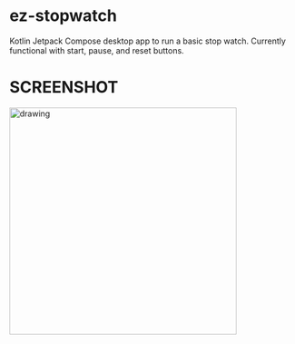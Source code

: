 # ez-stopwatch
Kotlin Jetpack Compose desktop app to run a basic stop watch. Currently functional with start, pause, and reset buttons.

# SCREENSHOT

<img src="https://user-images.githubusercontent.com/5241162/184668868-967e922b-c324-48ce-964e-53a8cfbfdaed.png" alt="drawing" height="400" width="400"/>
